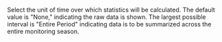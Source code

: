 ﻿Select the unit of time over which statistics will be calculated. The default value is "None," indicating the raw data is shown. The largest possible interval is "Entire Period" indicating data is to be summarized across the entire monitoring season.